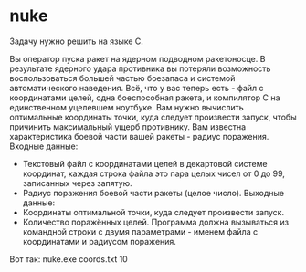 # nuke

Задачу нужно решить на языке C.

Вы  оператор  пуска  ракет  на  ядерном  подводном  ракетоносце.  В
результате  ядерного  удара противника  вы  потеряли  возможность
воспользоваться  большей  частью  боезапаса  и  системой автоматического
наведения. Всё,  что  у  вас  теперь  есть  -  файл с  координатами 
целей,  одна  боеспособная  ракета,  и компилятор C  на  единственном
уцелевшем ноутбуке. Вам  нужно  вычислить оптимальные  координаты 
точки,  куда  следует  произвести  запуск, чтобы причинить 
максимальный  ущерб противнику.   Вам известна характеристика  боевой 
части  вашей  ракеты  -  радиус  поражения.
Входные данные:
- Текстовый файл с координатами целей в декартовой системе координат,
каждая строка файла это пара целых чисел от 0 до 99, записанных через
запятую.
- Радиус  поражения  боевой  части  ракеты (целое число). Выходные данные:
- Координаты оптимальной точки, куда следует произвести запуск.
- Количество поражённых целей. Программа  должна  вызываться  из
командной  строки  с  двумя  параметрами  -  именем  файла с
координатами  и  радиусом поражения.

Вот  так:  nuke.exe coords.txt  10